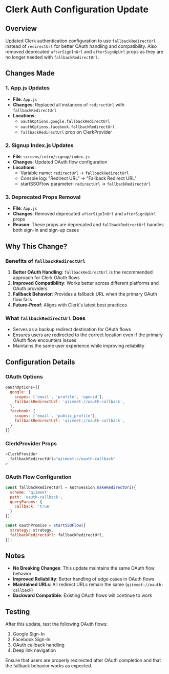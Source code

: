 # Clerk Auth Configuration Update

## Overview
Updated Clerk authentication configuration to use `fallbackRedirectUrl` instead of `redirectUrl` for better OAuth handling and compatibility. Also removed deprecated `afterSignInUrl` and `afterSignUpUrl` props as they are no longer needed with `fallbackRedirectUrl`.

## Changes Made

### 1. App.js Updates
- **File**: `App.js`
- **Changes**: Replaced all instances of `redirectUrl` with `fallbackRedirectUrl`
- **Locations**:
  - `oauthOptions.google.fallbackRedirectUrl`
  - `oauthOptions.facebook.fallbackRedirectUrl`
  - `fallbackRedirectUrl` prop on ClerkProvider

### 2. Signup Index.js Updates
- **File**: `screens/intro/signup/index.js`
- **Changes**: Updated OAuth flow configuration
- **Locations**:
  - Variable name: `redirectUrl` → `fallbackRedirectUrl`
  - Console log: "Redirect URL" → "Fallback Redirect URL"
  - startSSOFlow parameter: `redirectUrl` → `fallbackRedirectUrl`

### 3. Deprecated Props Removal
- **File**: `App.js`
- **Changes**: Removed deprecated `afterSignInUrl` and `afterSignUpUrl` props
- **Reason**: These props are deprecated and `fallbackRedirectUrl` handles both sign-in and sign-up cases

## Why This Change?

### Benefits of `fallbackRedirectUrl`
1. **Better OAuth Handling**: `fallbackRedirectUrl` is the recommended approach for Clerk OAuth flows
2. **Improved Compatibility**: Works better across different platforms and OAuth providers
3. **Fallback Behavior**: Provides a fallback URL when the primary OAuth flow fails
4. **Future-Proof**: Aligns with Clerk's latest best practices

### What `fallbackRedirectUrl` Does
- Serves as a backup redirect destination for OAuth flows
- Ensures users are redirected to the correct location even if the primary OAuth flow encounters issues
- Maintains the same user experience while improving reliability

## Configuration Details

### OAuth Options
```javascript
oauthOptions={{
  google: {
    scopes: ['email', 'profile', 'openid'],
    fallbackRedirectUrl: 'qiimeet://oauth-callback',
  },
  facebook: {
    scopes: ['email', 'public_profile'],
    fallbackRedirectUrl: 'qiimeet://oauth-callback',
  }
}}
```

### ClerkProvider Props
```javascript
<ClerkProvider
  fallbackRedirectUrl="qiimeet://oauth-callback"
>
```

### OAuth Flow Configuration
```javascript
const fallbackRedirectUrl = AuthSession.makeRedirectUri({
  scheme: 'qiimeet',
  path: 'oauth-callback',
  queryParams: {
    callback: 'true'
  }
});

const oauthPromise = startSSOFlow({
  strategy: strategy,
  fallbackRedirectUrl: fallbackRedirectUrl,
});
```

## Notes

- **No Breaking Changes**: This update maintains the same OAuth flow behavior
- **Improved Reliability**: Better handling of edge cases in OAuth flows
- **Maintained URLs**: All redirect URLs remain the same (`qiimeet://oauth-callback`)
- **Backward Compatible**: Existing OAuth flows will continue to work

## Testing

After this update, test the following OAuth flows:
1. Google Sign-In
2. Facebook Sign-In
3. OAuth callback handling
4. Deep link navigation

Ensure that users are properly redirected after OAuth completion and that the fallback behavior works as expected.
